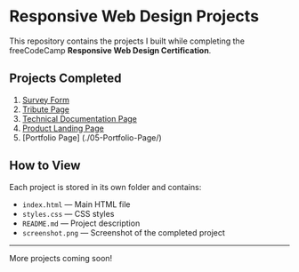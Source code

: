 # Responsive Web Design Projects

This repository contains the projects I built while completing the freeCodeCamp **Responsive Web Design Certification**.

## Projects Completed

1. [Survey Form](./01-survey-form)
2. [Tribute Page](./02-Tribute-Page/)
3. [Technical Documentation Page](./03-Technical-Documentation-Page/)
4. [Product Landing Page](./04-Product-Landing-Page/)
5. [Portfolio Page] (./05-Portfolio-Page/)

## How to View

Each project is stored in its own folder and contains:
- `index.html` — Main HTML file
- `styles.css` — CSS styles
- `README.md` — Project description
- `screenshot.png` — Screenshot of the completed project

---
More projects coming soon!
